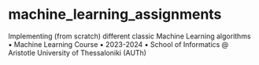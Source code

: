 # machine_learning_assignments
Implementing (from scratch) different classic Machine Learning algorithms ▪︎ Machine Learning Course ▪︎ 2023-2024 ▪︎ School of Informatics @ Aristotle University of Thessaloniki (AUTh)
